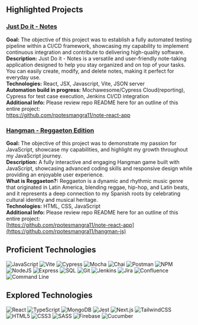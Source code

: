 ## Highlighted Projects

### [Just Do it - Notes](https://note-react-app-frontend-9297f33085da.herokuapp.com/)
**Goal:** The objective of this project was to establish a fully automated testing pipeline within a CI/CD framework, showcasing my capability to implement continuous integration and contribute to delivering high-quality software.  
**Description:** Just Do it - Notes is a versatile and user-friendly note-taking application designed to help you stay organized and on top of your tasks. You can easily create, modify, and delete notes, making it perfect for everyday use.  
**Technologies:** React, JSX, Javascript, Vite, JSON server  
**Automation build in progress:** Mochawesome/Cypress Cloud(reporting), Cypress for test case execution, Jenkins CI/CD integration   
**Additional Info:** Please review repo README here for an outline of this entire project:    
https://github.com/rpotesmangra11/note-react-app

### [Hangman - Reggaeton Edition](https://rpotesmangra11.github.io/hangman-js/)
**Goal:** The objective of this project was to demonstrate my passion for JavaScript, showcase my capabilities, and highlight my growth throughout my JavaScript journey.  
**Description:** A fully interactive and engaging Hangman game built with JavaScript, showcasing advanced coding skills and responsive design while providing an enjoyable user experience.   
**What is Reggaeton?:** Reggaeton is a dynamic and rhythmic music genre that originated in Latin America, blending reggae, hip-hop, and Latin beats, and it represents a deep connection to my Spanish roots by celebrating cultural identity and musical heritage.   
**Technologies:** HTML, CSS, JavaScript  
**Additional Info:** Please review repo README here for an outline of this entire project:     
[https://github.com/rpotesmangra11/note-react-app](https://github.com/rpotesmangra11/hangman-js)


## Proficient Technologies

![JavaScript](https://img.shields.io/badge/JavaScript-F7DF1E?style=flat&logo=javascript&logoColor=black)
![Vite](https://img.shields.io/badge/Vite-646CFF?style=flat&logo=vite&logoColor=white)
![Cypress](https://img.shields.io/badge/Cypress-17202C?style=flat&logo=cypress&logoColor=white)
![Mocha](https://img.shields.io/badge/Mocha-8D6748?style=flat&logo=mocha&logoColor=white)
![Chai](https://img.shields.io/badge/Chai-A30701?style=flat&logo=chai&logoColor=white)
![Postman](https://img.shields.io/badge/Postman-FF6C37?style=flat&logo=postman&logoColor=white)
![NPM](https://img.shields.io/badge/NPM-CB3837?style=flat&logo=npm&logoColor=white)
![NodeJS](https://img.shields.io/badge/Node.js-43853D?style=flat&logo=node.js&logoColor=white)
![Express](https://img.shields.io/badge/Express-000000?style=flat&logo=express&logoColor=white)
![SQL](https://img.shields.io/badge/SQL-003B57?logo=postgresql&logoColor=white)
![Git](https://img.shields.io/badge/Git-171515?logo=git&logoColor=F05032)
![Jenkins](https://img.shields.io/badge/Jenkins-040404?logo=jenkins&logoColor=D24939)
![Jira](https://img.shields.io/badge/Jira-green?logo=jira&color=0052CC)
![Confluence](https://img.shields.io/badge/Confluence-blue?logo=confluence&color=172B4D)
![Command Line](https://img.shields.io/badge/Command_Line-007ACC?logo=windows%20terminal&logoColor=white)




## Explored Technologies

![React](https://img.shields.io/badge/React-20232A?style=flat&logo=react&logoColor=61DAFB)
![TypeScript](https://img.shields.io/badge/TypeScript-007ACC?style=flat&logo=typescript&logoColor=white)
![MongoDB](https://img.shields.io/badge/MongoDB-4EA94B?style=flat&logo=mongodb&logoColor=white)
![Jest](https://img.shields.io/badge/Jest-C21325?style=flat&logo=jest&logoColor=white)
![Next.js](https://img.shields.io/badge/Next.js-000000?style=flat&logo=next.js&logoColor=white)
![TailwindCSS](https://img.shields.io/badge/TailwindCSS-38B2AC?style=flat&logo=tailwind-css&logoColor=white)
![HTML5](https://img.shields.io/badge/HTML5-E34F26?style=flat&logo=html5&logoColor=white)
![CSS3](https://img.shields.io/badge/CSS3-1572B6?style=flat&logo=css3&logoColor=white)
![SASS](https://img.shields.io/badge/Sass-CC6699?style=flat&logo=sass&logoColor=white)
![Firebase](https://img.shields.io/badge/Firebase-FFCA28?style=flat&logo=firebase&logoColor=black)
![Cucumber](https://img.shields.io/badge/Cucumber-23D96C?style=flat&logo=cucumber&logoColor=white)
